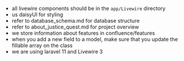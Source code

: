 - all livewire components should be in the `app/Livewire` directory
- us daisyUI for styling
- refer to database_schema.md for database structure
- refer to about_justice_quest.md for project overview
- we store information about features in confluence/features
- when you add a new field to a model, make sure that you update the fillable array on the class
- we are using laravel 11 and Livewire 3
